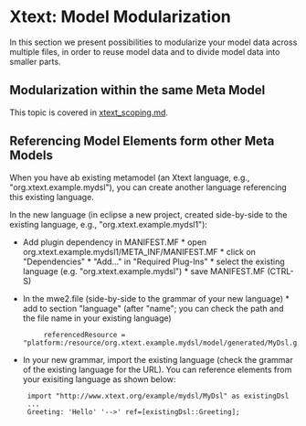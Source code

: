 # Xtext: Model Modularization

In this section we present possibilities to modularize your model
data across multiple files, in order to reuse model data and to divide
model data into smaller parts.

## Modularization within the same Meta Model

This topic is covered in [xtext_scoping.md](xtext_scoping.md).

## Referencing Model Elements form other Meta Models

When you have ab existing metamodel (an Xtext language, e.g., 
"org.xtext.example.mydsl"), you can create another language referencing this
existing language.

In the new language (in eclipse a new project, created side-by-side to the 
existing language, e.g., "org.xtext.example.mydsl1"):

 * Add plugin dependency in MANIFEST.MF
       * open org.xtext.example.mydsl1/META_INF/MANIFEST.MF
       * click on "Dependencies" 
       * "Add..." in "Required Plug-Ins"
       * select the existing language (e.g. "org.xtext.example.mydsl")
       * save MANIFEST.MF (CTRL-S)
 * In the mwe2.file (side-by-side to the grammar of your new language)
       * add to section "language" (after "name"; you can check the path and the 
         file name in your existing language)
  
  
            referencedResource = "platform:/resource/org.xtext.example.mydsl/model/generated/MyDsl.genmodel"

 * In your new grammar, import the existing language (check the grammar of 
   the existing language for the URL). You can reference elements from your
   exisiting language as shown below:
 
 
        import "http://www.xtext.org/example/mydsl/MyDsl" as existingDsl
        ...
    	Greeting: 'Hello' '-->' ref=[existingDsl::Greeting];

